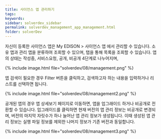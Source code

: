 ```yaml
---
title: 사이언스 앱 관리하기
tags: 
keywords:
sidebar: solverdev_sidebar
permalink: solverdev_management_app_management.html
folder: solverDev
--- 
```


자신이 등록한 사이언스 앱은 My EDISON > 사이언스 앱 에서 관리할 수 있습니다. 소유 앱과 관리 앱을 분류하여 조회할 수 있으며, 탭을 통해 목록을 조회할 수 있습니다. 앱의 상태는 작성중, 서비스요청, 공개, 비공개 4단계로 나누어지며,

{% include image.html file="solverdev/08/management.png" %}

앱 검색이 필요한 경우 Filter 버튼을 클릭하고, 검색하고자 하는 내용을 입력하거나 리스트를 선택하면 됩니다.

{% include image.html file="solverdev/08/management2.png" %}

공개된 앱의 경우 앱 상세보기 페이지로 이동하면, 앱을 업그래이드 하거나 비공개로 전환할 수 있습니다. 업그래이드를 클릭하면 현재 버전의 앱 관리 정보는 비공개로 변경되며, 버전의 마지막 자릿수가 하나 늘어난 앱 관리 정보가 생성됩니다. 이때 생성된 앱 관리 정보는 실행 파일 정보를 제외한 나머지 정보가 기존 버전과 동일합니다. 

{% include image.html file="solverdev/08/management3.png" %}

